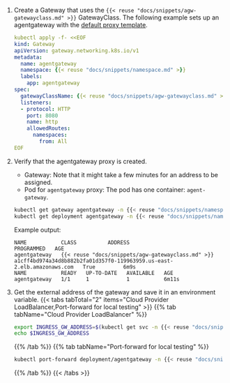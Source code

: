 1. Create a Gateway that uses the `{{< reuse "docs/snippets/agw-gatewayclass.md" >}}` GatewayClass. The following example sets up an agentgateway with the [default proxy template](https://github.com/kgateway-dev/kgateway/blob/main/internal/kgateway/helm/kgateway/templates/gateway/agent-gateway-deployment.yaml). 
   ```yaml
   kubectl apply -f- <<EOF
   kind: Gateway
   apiVersion: gateway.networking.k8s.io/v1
   metadata:
     name: agentgateway
     namespace: {{< reuse "docs/snippets/namespace.md" >}}
     labels:
       app: agentgateway
   spec:
     gatewayClassName: {{< reuse "docs/snippets/agw-gatewayclass.md" >}}
     listeners:
     - protocol: HTTP
       port: 8080
       name: http
       allowedRoutes:
         namespaces:
           from: All
   EOF
   ```
   
2. Verify that the agentgateway proxy is created. 

   * Gateway: Note that it might take a few minutes for an address to be assigned.
   * Pod for `agentgateway` proxy: The pod has one container: `agent-gateway`.

   ```sh
   kubectl get gateway agentgateway -n {{< reuse "docs/snippets/namespace.md" >}}
   kubectl get deployment agentgateway -n {{< reuse "docs/snippets/namespace.md" >}}
   ```
   
   Example output: 
   ```
   NAME           CLASS          ADDRESS                                                                  PROGRAMMED   AGE
   agentgateway   {{< reuse "docs/snippets/agw-gatewayclass.md" >}}   a1cff4bd974a34d8b882b2fa01d357f0-119963959.us-east-2.elb.amazonaws.com   True         6m9s
   NAME           READY   UP-TO-DATE   AVAILABLE   AGE
   agentgateway   1/1     1            1           6m11s
   ```

3. Get the external address of the gateway and save it in an environment variable.
   {{< tabs tabTotal="2" items="Cloud Provider LoadBalancer,Port-forward for local testing" >}}
   {{% tab tabName="Cloud Provider LoadBalancer" %}}
   ```sh
   export INGRESS_GW_ADDRESS=$(kubectl get svc -n {{< reuse "docs/snippets/namespace.md" >}} agentgateway -o jsonpath="{.status.loadBalancer.ingress[0]['hostname','ip']}")
   echo $INGRESS_GW_ADDRESS  
   ```
   {{% /tab %}}
   {{% tab tabName="Port-forward for local testing" %}}
   ```sh
   kubectl port-forward deployment/agentgateway -n {{< reuse "docs/snippets/namespace.md" >}} 8080:8080
   ```
   {{% /tab %}}
   {{< /tabs >}}